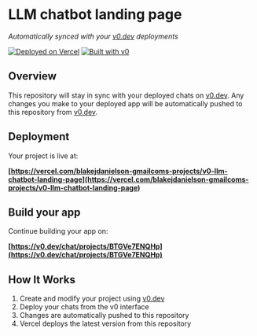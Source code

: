 # LLM chatbot landing page

*Automatically synced with your [v0.dev](https://v0.dev) deployments*

[![Deployed on Vercel](https://img.shields.io/badge/Deployed%20on-Vercel-black?style=for-the-badge&logo=vercel)](https://vercel.com/blakejdanielson-gmailcoms-projects/v0-llm-chatbot-landing-page)
[![Built with v0](https://img.shields.io/badge/Built%20with-v0.dev-black?style=for-the-badge)](https://v0.dev/chat/projects/BTGVe7ENQHp)

## Overview

This repository will stay in sync with your deployed chats on [v0.dev](https://v0.dev).
Any changes you make to your deployed app will be automatically pushed to this repository from [v0.dev](https://v0.dev).

## Deployment

Your project is live at:

**[https://vercel.com/blakejdanielson-gmailcoms-projects/v0-llm-chatbot-landing-page](https://vercel.com/blakejdanielson-gmailcoms-projects/v0-llm-chatbot-landing-page)**

## Build your app

Continue building your app on:

**[https://v0.dev/chat/projects/BTGVe7ENQHp](https://v0.dev/chat/projects/BTGVe7ENQHp)**

## How It Works

1. Create and modify your project using [v0.dev](https://v0.dev)
2. Deploy your chats from the v0 interface
3. Changes are automatically pushed to this repository
4. Vercel deploys the latest version from this repository